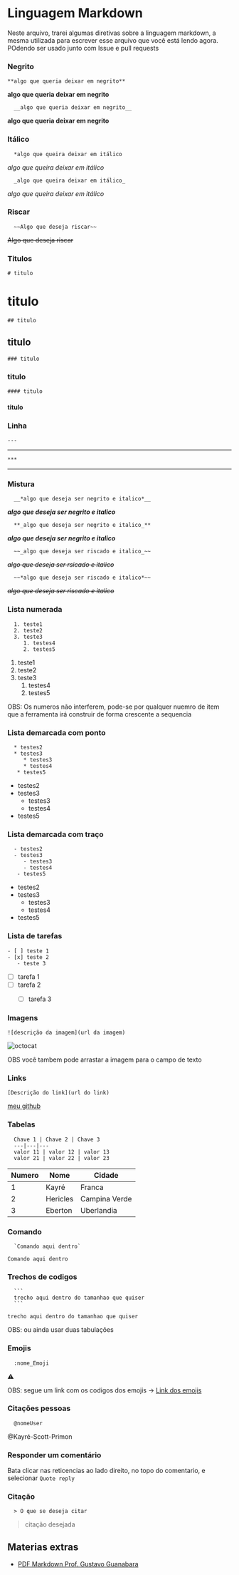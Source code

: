 # Linguagem Markdown

Neste arquivo, trarei algumas diretivas sobre a linguagem markdown, a mesma utilizada para escrever esse arquivo que você está lendo agora. POdendo ser usado junto com Issue e pull requests

### Negrito
    **algo que queria deixar em negrito**
**algo que queria deixar em negrito**

      __algo que queria deixar em negrito__
__algo que queria deixar em negrito__

### Itálico
      *algo que queira deixar em itálico
*algo que queira deixar em itálico*

      _algo que queira deixar em itálico_
_algo que queira deixar em itálico_

### Riscar
      ~~Algo que deseja riscar~~
~~Algo que deseja riscar~~

### Titulos
    # titulo
# titulo

    ## titulo
## titulo

    ### titulo
### titulo

    #### titulo
#### titulo

### Linha
    ---
---

    *** 
***

### Mistura 
      __*algo que deseja ser negrito e italico*__
__*algo que deseja ser negrito e italico*__

      **_algo que deseja ser negrito e italico_**
**_algo que deseja ser negrito e italico_**

      ~~_algo que deseja ser riscado e italico_~~
~~_algo que deseja ser rsicado e italico_~~

      ~~*algo que deseja ser riscado e italico*~~
~~*algo que deseja ser riscado e italico*~~

### Lista numerada
      1. teste1
      2. teste2
      3. teste3
         1. testes4 
         2. testes5
1. teste1
2. teste2
3. teste3
   1. testes4 
   2. testes5

OBS: Os numeros não interferem, pode-se por qualquer nuemro de item que a ferramenta irá construir de forma crescente a sequencia

### Lista demarcada com ponto
      * testes2
      * testes3
         * testes3
         * testes4
       * testes5
* testes2
* testes3
   * testes3
   * testes4
 * testes5

### Lista demarcada com traço
      - testes2
      - testes3
         - testes3
         - testes4
       - testes5

- testes2
- testes3
   - testes3
   - testes4
 - testes5


### Lista de tarefas
    - [ ] teste 1
    - [x] teste 2
       - teste 3
    
- [ ] tarefa 1
- [ ] tarefa 2
   - [ ] tarefa 3 


### Imagens
    ![descrição da imagem](url da imagem)

![octocat](https://octodex.github.com/images/manufacturetocat.png)

OBS você tambem pode arrastar a imagem para o campo de texto

### Links
    [Descrição do link](url do link)

[meu github](https://github.com/Kayre-Scott-Primon)

### Tabelas

      Chave 1 | Chave 2 | Chave 3
      ---|---|---
      valor 11 | valor 12 | valor 13
      valor 21 | valor 22 | valor 23


Numero | Nome | Cidade
---|---|---
1 | Kayré | Franca
2 | Hericles | Campina Verde
3 | Eberton | Uberlandia

### Comando

      `Comando aqui dentro`
      
`Comando aqui dentro`

### Trechos de codigos

      ``` 
      trecho aqui dentro do tamanhao que quiser
      ```

   ``` 
   trecho aqui dentro do tamanhao que quiser
   ```
   
   OBS: ou ainda usar duas tabulações 

### Emojis

      :nome_Emoji
      
 ⚠️
 
   OBS: segue um link com os codigos dos emojis -> [Link dos emojis](https://github.com/ikatyang/emoji-cheat-sheet/blob/master/README.md)
   
### Citações pessoas

      @nomeUser

@Kayré-Scott-Primon

### Responder um comentário

  Bata clicar nas reticencias ao lado direito, no topo do comentario, e selecionar `Quote reply`
  

### Citação

      > O que se deseja citar
      
> citação desejada


## Materias extras

- [PDF Markdown Prof. Gustavo Guanabara](https://github.com/gustavoguanabara/git-github/blob/master/manuais-PDF/guia-markdown.pdf)
